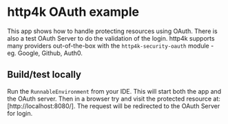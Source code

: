 # http4k OAuth example
This app shows how to handle protecting resources using OAuth. There is also a test OAuth Server to do the validation of the login. http4k supports many providers out-of-the-box with the `http4k-security-oauth` module - eg. Google, Github, Auth0.

## Build/test locally

Run the `RunnableEnvironment` from your IDE. This will start both the app and the OAuth server. Then in a browser try and visit the protected resource at: [http://localhost:8080/]. The request will be redirected to the OAuth Server for login. 
